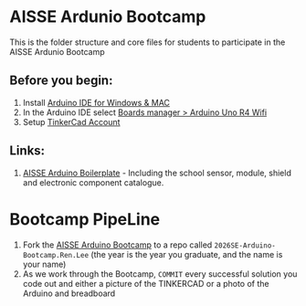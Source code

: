 # AISSE Ardunio Bootcamp
This is the folder structure and core files for students to participate in the AISSE Ardunio Bootcamp

## Before you begin:
  1. Install [Arduino IDE for Windows & MAC](https://support.arduino.cc/hc/en-us/articles/360019833020-Download-and-install-Arduino-IDE)
  2. In the Arduino IDE select [Boards manager > Arduino Uno R4 Wifi](https://docs.arduino.cc/tutorials/uno-r4-wifi/r4-wifi-getting-started/)
  3. Setup [TinkerCad Account](https://www.tinkercad.com/)

## Links:
1. [AISSE Arduino Boilerplate](https://github.com/AIS-SE/AISSE_Arduino_Boilerplate) - Including the school sensor, module, shield and electronic component catalogue.

# Bootcamp PipeLine
1. Fork the [AISSE Arduino Bootcamp](https://github.com/AIS-SE/AISSE_Arduino_Bootcamp) to a repo called `2026SE-Arduino-Bootcamp.Ren.Lee` (the year is the year you graduate, and the name is your name)
2. As we work through the Bootcamp, `COMMIT` every successful solution you code out and either a picture of the TINKERCAD or a photo of the Arduino and breadboard
